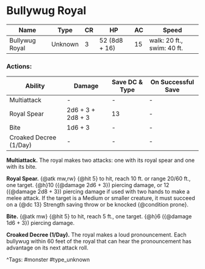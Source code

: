 # Bullywug Royal

| Name | Type | CR | HP | AC | Speed |
|------|------|----|----|----|-------|
| Bullywug Royal | Unknown | 3 | 52 (8d8 + 16) | 15 | walk: 20 ft., swim: 40 ft. |

### Actions:

| Ability | Damage | Save DC & Type | On Successful Save |
|---------|--------|----------------|--------------------|
| Multiattack | - | - | - |
| Royal Spear | 2d6 + 3 + 2d8 + 3 | 13 | - |
| Bite | 1d6 + 3 | - | - |
| Croaked Decree (1/Day) | - | - | - |


**Multiattack.** The royal makes two attacks: one with its royal spear and one with its bite.

**Royal Spear.** {@atk mw,rw} {@hit 5} to hit, reach 10 ft. or range 20/60 ft., one target. {@h}10 ({@damage 2d6 + 3}) piercing damage, or 12 ({@damage 2d8 + 3}) piercing damage if used with two hands to make a melee attack. If the target is a Medium or smaller creature, it must succeed on a {@dc 13} Strength saving throw or be knocked {@condition prone}.

**Bite.** {@atk mw} {@hit 5} to hit, reach 5 ft., one target. {@h}6 ({@damage 1d6 + 3}) piercing damage.

**Croaked Decree (1/Day).** The royal makes a loud pronouncement. Each bullywug within 60 feet of the royal that can hear the pronouncement has advantage on its next attack roll.

^Tags: #monster #type_unknown